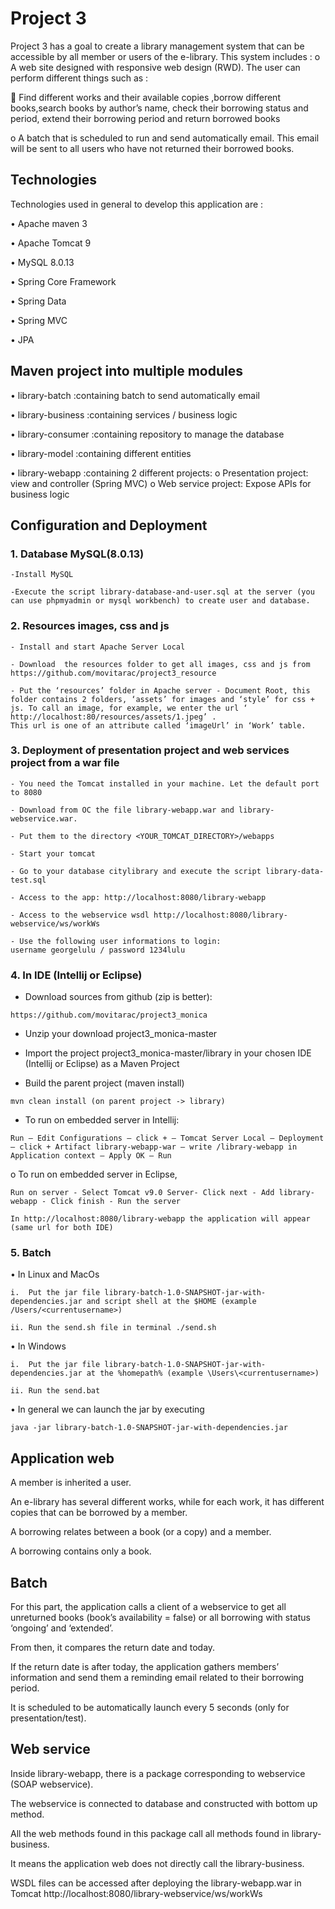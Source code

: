 # Project 3

Project 3 has a goal to create a library management system that can be accessible by all member or users of the e-library. This system includes :
o    A web site designed with responsive web design (RWD). The user can perform different things such as :

    Find different works and their available copies ,borrow different books,search books by author’s name, check their borrowing status and period, extend their borrowing period and return borrowed books


o    A batch that is scheduled to run and send automatically email. This email will be sent to all users who have not returned their borrowed books. 


## Technologies

Technologies used in general to develop this application are :

•   Apache maven 3

•   Apache Tomcat 9

•   MySQL 8.0.13

•   Spring Core Framework 

•   Spring Data 

•   Spring MVC 

•   JPA 


## Maven project into multiple modules


•    library-batch       :containing batch to send automatically email

•    library-business    :containing services / business logic

•    library-consumer    :containing repository to manage the database

•    library-model       :containing different entities

•    library-webapp      :containing 2 different projects: 
		o	Presentation project: view and controller (Spring MVC)
		o	Web service project: Expose APIs for business logic

## Configuration and Deployment

### 1. Database MySQL(8.0.13)

```
-Install MySQL
```
```
-Execute the script library-database-and-user.sql at the server (you can use phpmyadmin or mysql workbench) to create user and database.

```

### 2. Resources images, css and js

```
- Install and start Apache Server Local
```
```
- Download  the resources folder to get all images, css and js from https://github.com/movitarac/project3_resource   
```
```
- Put the ‘resources’ folder in Apache server - Document Root, this folder contains 2 folders, ‘assets’ for images and ‘style’ for css + js. To call an image, for example, we enter the url ‘ http://localhost:80/resources/assets/1.jpeg’ . 
This url is one of an attribute called ‘imageUrl’ in ‘Work’ table.
```

### 3. Deployment of presentation project and web services project from a war file
```
- You need the Tomcat installed in your machine. Let the default port to 8080
```
```
- Download from OC the file library-webapp.war and library-webservice.war. 
```
```
- Put them to the directory <YOUR_TOMCAT_DIRECTORY>/webapps
```
```
- Start your tomcat
```
```
- Go to your database citylibrary and execute the script library-data-test.sql
```
```
- Access to the app: http://localhost:8080/library-webapp
```
```
- Access to the webservice wsdl http://localhost:8080/library-webservice/ws/workWs
```
```
- Use the following user informations to login:
username georgelulu / password 1234lulu

```

### 4. In IDE (Intellij or Eclipse)

- Download sources from github (zip is better): 
```
https://github.com/movitarac/project3_monica
```
- Unzip your download project3_monica-master

- Import the project project3_monica-master/library in your chosen IDE (Intellij or Eclipse) as a Maven Project

-   Build the parent project (maven install)
```
mvn clean install (on parent project -> library)
```

-  To run on embedded server in Intellij: 
```
Run – Edit Configurations – click + – Tomcat Server Local – Deployment – click + Artifact library-webapp-war – write /library-webapp in Application context – Apply OK – Run
```

o   To run on embedded server  in Eclipse, 
```
Run on server - Select Tomcat v9.0 Server- Click next - Add library-webapp - Click finish - Run the server
```
```
In http://localhost:8080/library-webapp the application will appear (same url for both IDE)
```

### 5. Batch 

•	In Linux and MacOs

```
i.	Put the jar file library-batch-1.0-SNAPSHOT-jar-with-dependencies.jar and script shell at the $HOME (example /Users/<currentusername>) 
```
```
ii.	Run the send.sh file in terminal ./send.sh
```

•	In Windows

```
i.	Put the jar file library-batch-1.0-SNAPSHOT-jar-with-dependencies.jar at the %homepath% (example \Users\<currentusername>)
```
```
ii.	Run the send.bat 
```

•	In general we can launch the jar by executing 
```
java -jar library-batch-1.0-SNAPSHOT-jar-with-dependencies.jar 
```


## Application web
A member is inherited a user. 

An e-library has several different works, while for each work, it has different copies that can be borrowed by a member. 

A borrowing relates between a book (or a copy) and a member. 

A borrowing contains only a book.

## Batch

For this part, the application calls a client of a webservice to get all unreturned books (book’s availability = false) or all borrowing with status ‘ongoing’ and ‘extended’. 

From then, it compares the return date and today. 

If the return date is after today, the application gathers members’ information and send them a reminding email related to their borrowing period. 

It is scheduled to be automatically launch every 5 seconds (only for presentation/test).

## Web service

Inside library-webapp, there is a package corresponding to webservice (SOAP webservice). 


The webservice is connected to database and constructed with bottom up method. 


All the web methods found in this package call all methods found in library-business. 


It means the application web does not directly call the library-business.


WSDL files can be accessed after deploying the library-webapp.war in Tomcat http://localhost:8080/library-webservice/ws/workWs
